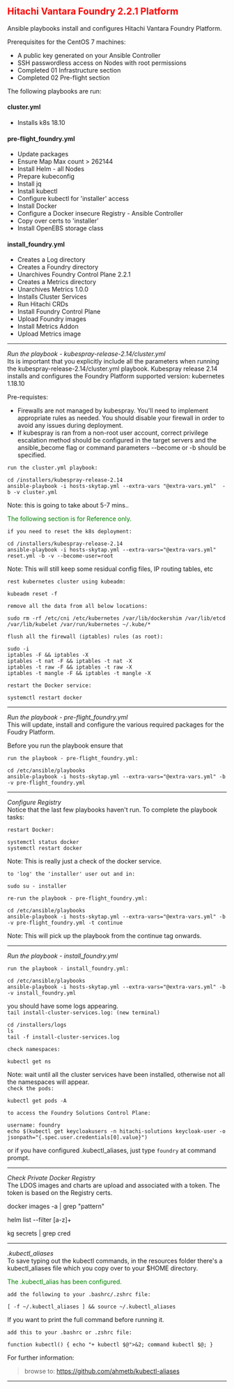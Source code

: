 ## <font color='red'>Hitachi Vantara Foundry 2.2.1 Platform</font>
Ansible playbooks install and configures Hitachi Vantara Foundry Platform.

Prerequisites for the CentOS 7 machines:
* A public key generated on your Ansible Controller
* SSH passwordless access on Nodes with root permissions
* Completed 01 Infrastructure section
* Completed 02 Pre-flight section

The following playbooks are run:  

#### cluster.yml
* Installs k8s 18.10

#### pre-flight_foundry.yml
* Update packages
* Ensure Map Max count > 262144
* Install Helm - all Nodes
* Prepare kubeconfig
* Install jq
* Install kubectl
* Configure kubectl for 'installer' access
* Install Docker
* Configure a Docker insecure Registry - Ansible Controller
* Copy over certs to 'installer'
* Install OpenEBS storage class


#### install_foundry.yml
* Creates a Log directory
* Creates a Foundry directory
* Unarchives Foundry Control Plane 2.2.1
* Creates a Metrics directory
* Unarchives Metrics 1.0.0
* Installs Cluster Services
* Run Hitachi CRDs
* Install Foundry Control Plane
* Upload Foundry images
* Install Metrics Addon
* Upload Metrics image

---


<em>Run the playbook - kubespray-release-2.14/cluster.yml</em>   
Its is important that you explicitly include all the parameters when running the kubespray-release-2.14/cluster.yml playbook. 
Kubespray release 2.14 installs and configures the Foundry Platform supported version: kubernetes 1.18.10

Pre-requistes:
* Firewalls are not managed by kubespray. You'll need to implement appropriate rules as needed. You should disable your firewall in order to avoid any issues during deployment.  
* If kubespray is ran from a non-root user account, correct privilege escalation method should be configured in the target servers and the ansible_become flag or command parameters --become or -b should be specified. 

``run the cluster.yml playbook:``
```
cd /installers/kubespray-release-2.14
ansible-playbook -i hosts-skytap.yml --extra-vars "@extra-vars.yml"  -b -v cluster.yml
```
Note: this is going to take about 5-7 mins..

<font color='green'>The following section is for Reference only.</font>

``if you need to reset the k8s deployment:``
```
cd /installers/kubespray-release-2.14
ansible-playbook -i hosts-skytap.yml --extra-vars="@extra-vars.yml" reset.yml -b -v --become-user=root
```
Note: This will still keep some residual config files, IP routing tables, etc

``rest kubernetes cluster using kubeadm:``
```
kubeadm reset -f
```
``remove all the data from all below locations:``
```
sudo rm -rf /etc/cni /etc/kubernetes /var/lib/dockershim /var/lib/etcd /var/lib/kubelet /var/run/kubernetes ~/.kube/*
```
``flush all the firewall (iptables) rules (as root):``
```
sudo -i
iptables -F && iptables -X
iptables -t nat -F && iptables -t nat -X
iptables -t raw -F && iptables -t raw -X
iptables -t mangle -F && iptables -t mangle -X
```
``restart the Docker service:``
```
systemctl restart docker
```

---

<em>Run the playbook - pre-flight_foundry.yml</em>      
This will update, install and configure the various required packages for the Foudry Platform.

Before you run the playbook ensure that 

``run the playbook - pre-flight_foundry.yml:`` 
```
cd /etc/ansible/playbooks
ansible-playbook -i hosts-skytap.yml --extra-vars="@extra-vars.yml" -b -v pre-flight_foundry.yml
```

---

<em>Configure Registry</em>  
Notice that the last few playbooks haven't run.  To complete the playbook tasks:

``restart Docker:``
```
systemctl status docker
systemctl restart docker
```
Note: This is really just a check of the docker service.

``to 'log' the 'installer' user out and in:`` 
```
sudo su - installer 
```
``re-run the playbook - pre-flight_foundry.yml:`` 
```
cd /etc/ansible/playbooks
ansible-playbook -i hosts-skytap.yml --extra-vars="@extra-vars.yml" -b -v pre-flight_foundry.yml -t continue
```
Note:  This will pick up the playbook from the continue tag onwards.

---

<em>Run the playbook - install_foundry.yml</em> 

``run the playbook - install_foundry.yml:`` 
```
cd /etc/ansible/playbooks
ansible-playbook -i hosts-skytap.yml --extra-vars="@extra-vars.yml" -b -v install_foundry.yml
```
you should have some logs appearing.  
``tail install-cluster-services.log: (new terminal)``
```
cd /installers/logs
ls
tail -f install-cluster-services.log
```
``check namespaces:``
```
kubectl get ns
```
Note: wait until all the cluster services have been installed, otherwise not all the namespaces will appear.  
``check the pods:``
```
kubectl get pods -A
```
``to access the Foundry Solutions Control Plane:``
```
username: foundry
echo $(kubectl get keycloakusers -n hitachi-solutions keycloak-user -o jsonpath="{.spec.user.credentials[0].value}")
```
or if you have configured .kubectl_aliases, just type ``foundry`` at command prompt.

---

<em>Check Private Docker Registry</em>   
The LDOS images and charts are upload and associated with a token. The token is based on the Registry certs.

docker images -a |  grep "pattern"

helm list --filter [a-z]+

kg secrets |  grep cred


---

<em>.kubectl_aliases</em>  
To save typing out the kubectl commands, in the resources folder there's a kubectl_aliases file which you copy over to your $HOME directory.

<font color='green'>The .kubectl_alias has been configured.</font>

``add the following to your .bashrc/.zshrc file:``
```
[ -f ~/.kubectl_aliases ] && source ~/.kubectl_aliases
```

If you want to print the full command before running it.   

``add this to your .bashrc or .zshrc file:``
```
function kubectl() { echo "+ kubectl $@">&2; command kubectl $@; }
```

For further information:

> browse to: https://github.com/ahmetb/kubectl-aliases

---